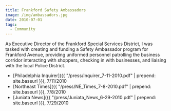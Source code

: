 ```yaml
---
title: Frankford Safety Ambassadors
image: /img/ambassadors.jpg
date: 2010-07-01
tags:
  - Community
---
```

As Executive Director of the Frankford Special Services District, I was tasked with creating and funding a Safety Ambassador program for Frankford Avenue, providing uniformed personnel patrolling the business corridor interacting with shoppers, checking in with businesses, and liaising with the local Police District.

* [Philadelphia Inquirer]({{ "/press/Inquirer_7-11-2010.pdf" | prepend: site.baseurl }}), 7/11/2010
* [Northeast Times]({{ "/press/NE_Times_7-8-2010.pdf" | prepend: site.baseurl }}), 7/8/2010
* [Juniata News]({{ "/press/Juniata_News_6-29-2010.pdf" | prepend: site.baseurl }}), 7/29/2010